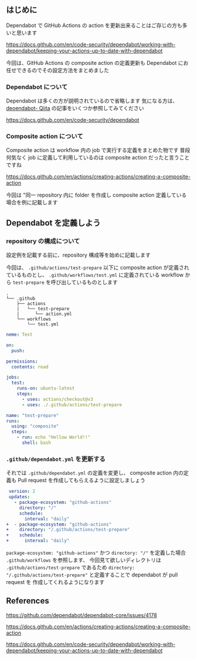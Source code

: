<!--
title:   Dependabot で GitHub Actions (composite) の更新を行う
tags:    AdventCalendar2022,GitHub,GitHubActions,dependabot
id:      e8ae05b6763dd14455f4
private: false
-->
## はじめに

Dependabot で GitHub Actions の action を更新出来ることはご存じの方も多いと思います

https://docs.github.com/en/code-security/dependabot/working-with-dependabot/keeping-your-actions-up-to-date-with-dependabot

今回は、GitHub Actions の composite action の定義更新も Dependabot にお任せできるのでその設定方法をまとめました

### Dependabot について

Dependabot は多くの方が説明されているので省略します
気になる方は、 [deoendabot- Qiita](https://qiita.com/tags/dependabot) の記事をいくつか参照してみてください

https://docs.github.com/en/code-security/dependabot

### Composite action について

Composite action は workflow 内の job で実行する定義をまとめた物です
普段何気なく job に定義して利用しているのは composite action だったと言うことですね

https://docs.github.com/en/actions/creating-actions/creating-a-composite-action

今回は "同一 repository 内に folder を作成し composite action 定義している場合を例に記載します

## Dependabot を定義しよう

### repository の構成について

設定例を記載する前に、repository 構成等を始めに記載します

今回は、 `.github/actions/test-prepare` 以下に composite action が定義されているものとし、 `.github/workflows/test.yml` に定義されている workflow から `test-prepare` を呼び出しているものとします

```console
.
└── .github
    ├── actions
    |   └── test-prepare
    |      └── action.yml
    └── workflows
        └── test.yml
```

```yml:.github/workflows/test.yml
neme: Test

on:
  push:

permissions:
  contents: read

jobs:
  test:
    runs-on: ubuntu-latest
    steps:
      - uses: actions/checkout@v3
      - uses: ./.github/actions/test-prepare
```

```yml:.github/actions/test-prepare/action.yml
name: "test-prepare"
runs:
  using: "composite"
  steps:
    - run: echo "Hellow World!!"
      shell: bash
```

### `.github/dependabot.yml` を更新する

それでは `.github/dependabot.yml` の定義を変更し、 composite action 内の定義も Pull request を作成してもらえるように設定しましょう

```diff_yaml:.github/dependabot.yml
 version: 2
 updates:
   - package-ecosystem: "github-actions"
     directory: "/"
     schedule:
       interval: "daily"
+  - package-ecosystem: "github-actions"
+    directory: "/.github/actions/test-prepare"
+    schedule:
+      interval: "daily"
```

`package-ecosystem: "github-actions"` かつ `directory: "/"` を定義した場合 `.github/workflows` を参照します、 今回見て欲しいディレクトリは `.github/actions/test-prepare` であるため `directory: "/.github/actions/test-prepare"` と定義することで dependabot が pull request を 作成してくれるようになります

## References

https://github.com/dependabot/dependabot-core/issues/4178

https://docs.github.com/en/actions/creating-actions/creating-a-composite-action

https://docs.github.com/en/code-security/dependabot/working-with-dependabot/keeping-your-actions-up-to-date-with-dependabot